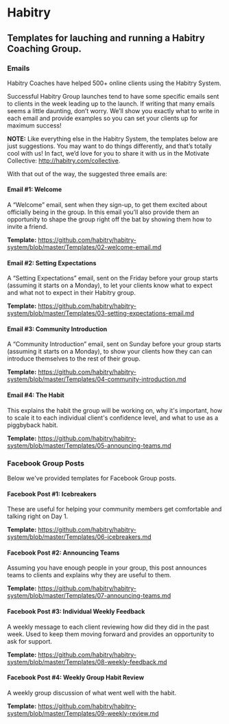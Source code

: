 # Habitry
## Templates for lauching and running a Habitry Coaching Group.
### Emails

Habitry Coaches have helped 500+ online clients using the Habitry System.

Successful Habitry Group launches tend to have some specific emails sent to clients in the week leading up to the launch. If writing that many emails seems a little daunting, don’t worry. We’ll show you exactly what to write in each email and provide examples so you can set your clients up for maximum success!

**NOTE:** Like everything else in the Habitry System, the templates below are just suggestions. You may want to do things differently, and that’s totally cool with us! In fact, we’d love for you to share it with us in the Motivate Collective: http://habitry.com/collective.

With that out of the way, the suggested three emails are:

#### Email #1: Welcome ###
A “Welcome” email, sent when they sign-up, to get them excited about officially being in the group. In this email you’ll also provide them an opportunity to shape the group right off the bat by showing them how to invite a friend. 

**Template:** https://github.com/habitry/habitry-system/blob/master/Templates/02-welcome-email.md

#### Email #2: Setting Expectations ###
A “Setting Expectations” email, sent on the Friday before your group starts (assuming it starts on a Monday), to let your clients know what to expect and what not to expect in their Habitry group. 

**Template:** https://github.com/habitry/habitry-system/blob/master/Templates/03-setting-expectations-email.md

#### Email #3: Community Introduction ###
A “Community Introduction” email, sent on Sunday before your group starts (assuming it starts on a Monday), to show your clients how they can  can introduce themselves to the rest of their group.

**Template:** https://github.com/habitry/habitry-system/blob/master/Templates/04-community-introduction.md

#### Email #4: The Habit ###
This explains the habit the group will be working on, why it's important, how to scale it to each individual client's confidence level, and what to use as a piggbyback habit.

**Template:** https://github.com/habitry/habitry-system/blob/master/Templates/05-announcing-teams.md

### Facebook Group Posts

Below we've provided templates for Facebook Group posts.

#### Facebook Post #1: Icebreakers ###
These are useful for helping your community members get comfortable and talking right on Day 1.

**Template:** https://github.com/habitry/habitry-system/blob/master/Templates/06-icebreakers.md

#### Facebook Post #2: Announcing Teams ###
Assuming you have enough people in your group, this post announces teams to clients and explains why they are useful to them.

**Template:** https://github.com/habitry/habitry-system/blob/master/Templates/07-announcing-teams.md

#### Facebook Post #3: Individual Weekly Feedback ###
A weekly message to each client reviewing how did they did in the past week. Used to keep them moving forward and provides an opportunity to ask for support.

**Template:** https://github.com/habitry/habitry-system/blob/master/Templates/08-weekly-feedback.md

#### Facebook Post #4: Weekly Group Habit Review ###
A weekly group discussion of what went well with the habit.

**Template:** https://github.com/habitry/habitry-system/blob/master/Templates/09-weekly-review.md
